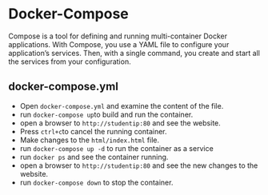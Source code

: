 # Docker-Compose

Compose is a tool for defining and running multi-container Docker applications. With Compose, you use a YAML file to configure your application’s services. Then, with a single command, you create and start all the services from your configuration.

## docker-compose.yml

- Open `docker-compose.yml` and examine the content of the file. 
- run `docker-compose up`to build and run the container.
- open a browser to `http://studentip:80` and see the website.
- Press `ctrl+c`to cancel the running container.
- Make changes to the `html/index.html` file.
- run `docker-compose up -d` to run the container as a service
- run `docker ps` and see the container running.
- open a browser to `http://studentip:80` and see the new changes to the website.
- run `docker-compose down` to stop the container. 